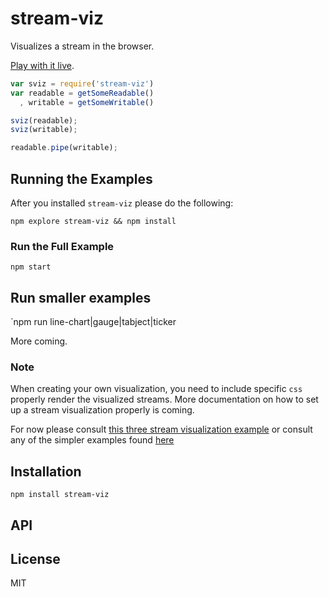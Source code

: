 # stream-viz

Visualizes a stream in the browser.

[Play with it live](http://thlorenz.github.io/stream-viz/).

```js
var sviz = require('stream-viz')
var readable = getSomeReadable()
  , writable = getSomeWritable()

sviz(readable);
sviz(writable);

readable.pipe(writable);
```

## Running the Examples

After you installed `stream-viz` please do the following:

`npm explore stream-viz && npm install`

### Run the Full Example

`npm start`

## Run smaller examples

`npm run line-chart|gauge|tabject|ticker

More coming.

### Note 

When creating your own visualization, you need to include specific `css` properly render the visualized streams. More
documentation on how to set up a stream visualization properly is coming.

For now please consult [this three stream visualization
example](https://github.com/thlorenz/stream-viz/tree/master/example/overview) or consult any of the simpler examples
found [here](https://github.com/thlorenz/stream-viz/tree/master/example/)

## Installation

    npm install stream-viz

## API


## License

MIT

